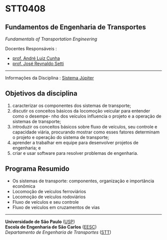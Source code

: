# STT0408
## Fundamentos de Engenharia de Transportes

*Fundamentals of Transportation Engineering*

Docentes Responsáveis
: 
- [prof. André Luiz Cunha](https://scholar.google.com/citations?hl=pt-BR&user=HI0CQJMAAAAJ&view_op=list_works&authuser=1&sortby=pubdate)
- [prof. José Reynaldo Setti](https://scholar.google.com/citations?hl=pt-BR&user=dhzpfA0AAAAJ&view_op=list_works&authuser=1&sortby=pubdate)

---

Informações da Disciplina
: [Sistema Júpiter](https://uspdigital.usp.br/jupiterweb/obterDisciplina?sgldis=STT0408)


## Objetivos da disciplina

1. caracterizar os componentes dos sistemas de transporte;
2. discutir os conceitos básicos da locomoção veicular para entender como o desempe-
nho dos veículos influencia o projeto e a operação de sistemas de transporte;
3. introduzir os conceitos básicos sobre fluxo de veículos, seu controle e capacidade
viária, procurando mostrar como esses fatores determinam o projeto e operação do
sistema de transporte;
4. aprender a trabalhar em equipe para desenvolver projetos de engenharia; e
5. criar e usar software para resolver problemas de engenharia.

## Programa Resumido

- Os sistemas de transporte: componentes, organização e importância econômica
- Locomoção de veículos ferroviários
- Locomoção de veículos rodoviários
- Fluxo de veículos e seu controle
- Fluxo de veículos em cruzamentos de vias


---
**Universidade de São Paulo** ([USP](https://www5.usp.br/))   
**Escola de Engenharia de São Carlos** ([EESC](https://eesc.usp.br/))   
*Departamento de Engenharia de Transportes* ([STT](https://eesc.usp.br/ppgs/stt/))   
